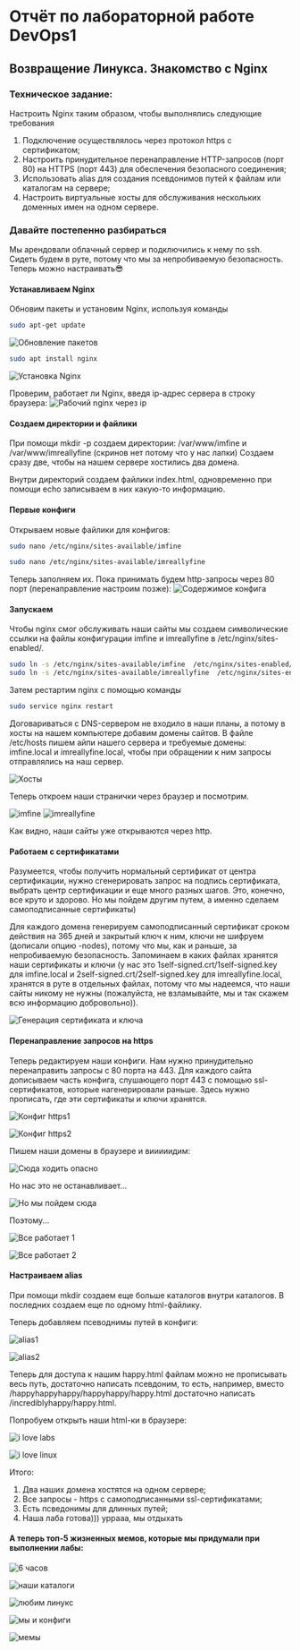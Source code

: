 # Отчёт по лабораторной работе DevOps1

## Возвращение Линукса. Знакомство с Nginx

### Техническое задание:
Настроить Nginx таким образом, чтобы выполнялись следующие требования
1. Подключение осуществлялось через протокол https с сертификатом;
2. Настроить принудительное перенаправление HTTP-запросов (порт 80) на HTTPS (порт 443) для обеспечения безопасного соединения;
3. Использовать alias для создания псевдонимов путей к файлам или каталогам на сервере;
4. Настроить виртуальные хосты для обслуживания нескольких доменных имен на одном сервере.

### Давайте постепенно разбираться

Мы арендовали облачный сервер и подключились к нему по ssh. Сидеть будем в руте, потому что мы за непробиваемую безопасность. Теперь можно настраивать😎

#### Устанавливаем Nginx
Обновим пакеты и установим Nginx, используя команды
```bash
sudo apt-get update
```
![Обновление пакетов](https://github.com/paltovkletku/babaiki_devops_clouds/blob/main/DevOps/Lab1/media/apt-get.jpg)

```bash
sudo apt install nginx
```
![Установка Nginx](https://github.com/paltovkletku/babaiki_devops_clouds/blob/main/DevOps/Lab1/media/install%20nginx.jpg)

Проверим, работает ли Nginx, введя ip-адрес сервера в строку браузера:
![Рабочий nginx через ip](https://github.com/paltovkletku/babaiki_devops_clouds/blob/main/DevOps/Lab1/media/welcome.jpg)

#### Создаем директории и файлики

При помощи mkdir -p создаем директории: /var/www/imfine и /var/www/imreallyfine (скринов нет потому что у нас лапки) Создаем сразу две, чтобы на нашем сервере хостились два домена.

Внутри директорий создаем файлики index.html, одновременно при помощи echo записываем в них какую-то информацию.

#### Первые конфиги

Открываем новые файлики для конфигов:
```bash
sudo nano /etc/nginx/sites-available/imfine
```
```bash
sudo nano /etc/nginx/sites-available/imreallyfine
```
Теперь заполняем их. Пока принимать будем http-запросы через 80 порт (перенаправление настроим позже):
![Содержимое конфига](https://github.com/paltovkletku/babaiki_devops_clouds/blob/main/DevOps/Lab1/media/configs%201.png)

#### Запускаем

Чтобы nginx смог обслуживать наши сайты мы создаем символические ссылки на файлы конфигурации imfine и imreallyfine в /etc/nginx/sites-enabled/.
```bash
sudo ln -s /etc/nginx/sites-available/imfine  /etc/nginx/sites-enabled/
sudo ln -s /etc/nginx/sites-available/imreallyfine  /etc/nginx/sites-enabled/
```

Затем рестартим nginx с помощью команды
```bash
sudo service nginx restart
```

Договариваться с DNS-сервером не входило в наши планы, а потому в хосты на нашем компьютере добавим домены сайтов. В файле /etc/hosts пишем айпи нашего сервера и требуемые домены: imfine.local и imreallyfine.local, чтобы при обращении к ним запросы отправлялись на наш сервер.

![Хосты](https://github.com/paltovkletku/babaiki_devops_clouds/blob/main/DevOps/Lab1/media/hosts.png)

Теперь откроем наши странички через браузер и посмотрим.

![imfine](https://github.com/paltovkletku/babaiki_devops_clouds/blob/main/DevOps/Lab1/media/imfine%20http.jpg)
![imreallyfine](https://github.com/paltovkletku/babaiki_devops_clouds/blob/main/DevOps/Lab1/media/imreallyfine%20http.jpg)

Как видно, наши сайты уже открываются через http.

#### Работаем с сертификатами

Разумеется, чтобы получить нормальный сертификат от центра сертификации, нужно сгенерировать запрос на подпись сертификата, выбрать центр сертификации и еще много разных шагов. Это, конечно, все круто и здорово. Но мы пойдем другим путем, а именно сделаем самоподписанные сертификаты)

Для каждого домена генерируем самоподписанный сертификат сроком действия на 365 дней и закрытый ключ к ним, ключи не шифруем (дописали опцию -nodes), потому что мы, как и раньше, за непробиваемую безопасность. Запоминаем в каких файлах хранятся наши сертификаты и ключи (у нас это 1self-signed.crt/1self-signed.key для imfine.local и 2self-signed.crt/2self-signed.key для imreallyfine.local, хранятся в руте в отдельных файлах, потому что мы надеемся, что наши сайты никому не нужны (пожалуйста, не взламывайте, мы и так скажем всю информацию добровольно)).

![Генерация сертификата и ключа](https://github.com/paltovkletku/babaiki_devops_clouds/blob/main/DevOps/Lab1/media/certificates%20and%20keys.jpg)

#### Перенаправление запросов на https

Теперь редактируем наши конфиги. Нам нужно принудительно перенаправить запросы с 80 порта на 443. Для каждого сайта дописываем часть конфига, слушающего порт 443 с помощью ssl-сертификатов, которые нагенерировали раньше. Здесь нужно прописать, где эти сертификаты и ключи хранятся.

![Конфиг https1](https://github.com/paltovkletku/babaiki_devops_clouds/blob/main/DevOps/Lab1/media/imfine%20https.jpg)

![Конфиг https2](https://github.com/paltovkletku/babaiki_devops_clouds/blob/main/DevOps/Lab1/media/imreallyfine%20https.jpg)

Пишем наши домены в браузере и вииииидим:

![Сюда ходить опасно](https://github.com/paltovkletku/babaiki_devops_clouds/blob/main/DevOps/Lab1/media/warning.jpg)

Но нас это не останавливает...

![Но мы пойдем сюда](https://github.com/paltovkletku/babaiki_devops_clouds/blob/main/DevOps/Lab1/media/not%20stop.jpg)

Поэтому...

![Все работает 1](https://github.com/paltovkletku/babaiki_devops_clouds/blob/main/DevOps/Lab1/media/https%20working2.jpg)

![Все работает 2](https://github.com/paltovkletku/babaiki_devops_clouds/blob/main/DevOps/Lab1/media/https%20working1.jpg)

#### Настраиваем alias

При помощи mkdir создаем еще больше каталогов внутри каталогов. В последних создаем еще по одному html-файлику.

Теперь добавляем псеводнимы путей в конфиги:

![alias1](https://github.com/paltovkletku/babaiki_devops_clouds/blob/main/DevOps/Lab1/media/alias_conf1.png)

![alias2](https://github.com/paltovkletku/babaiki_devops_clouds/blob/main/DevOps/Lab1/media/alias_conf2.png)

Теперь для доступа к нашим happy.html файлам можно не прописывать весь путь, достаточно написать псевдоним, то есть, например, вместо /happyhappyhappy/happyhappy/happy.html достаточно написать /incrediblyhappy/happy.html.

Попробуем открыть наши html-ки в браузере:

![i love labs](https://github.com/paltovkletku/babaiki_devops_clouds/blob/main/DevOps/Lab1/media/i%20love%20labs.jpg)

![i love linux](https://github.com/paltovkletku/babaiki_devops_clouds/blob/main/DevOps/Lab1/media/i%20love%20linux.jpg)

Итого:
1. Два наших домена хостятся на одном сервере;
2. Все запросы - https с самоподписанными ssl-сертификатами;
3. Есть псведонимы для длинных путей;
4. Наша лаба готова))) уррааа, мы отдыхать

#### А теперь топ-5 жизненных мемов, которые мы придумали при выполнении лабы:

![6 часов](https://github.com/paltovkletku/babaiki_devops_clouds/blob/main/DevOps/Lab1/media/6%20%D1%87%D0%B0%D1%81%D0%BE%D0%B2%20%D0%B4%D0%B5%D0%BB%D0%B0%D0%BB%D0%B8%20%D0%BB%D0%B0%D0%B1%D1%83.jpg)

![наши каталоги](https://github.com/paltovkletku/babaiki_devops_clouds/blob/main/DevOps/Lab1/media/%D0%BA%D0%B0%D1%82%D0%B0%D0%BB%D0%BE%D0%B3%D0%B8%20%D0%BC%D0%B5%D0%BC.jpg)

![любим линукс](https://github.com/paltovkletku/babaiki_devops_clouds/blob/main/DevOps/Lab1/media/%D0%BB%D0%B8%D0%BD%D1%83%D0%BA%D1%81%20%D0%BD%D0%B0%D0%B4%D0%BE%20%D0%BB%D1%8E%D0%B1%D0%B8%D1%82%D1%8C.jpg)

![мы и конфиги](https://github.com/paltovkletku/babaiki_devops_clouds/blob/main/DevOps/Lab1/media/%D0%BC%D1%8B%20%D0%B8%20%D0%BA%D0%BE%D0%BD%D1%84%D0%B8%D0%B3%D0%B8.jpg)

![мемы](https://github.com/paltovkletku/babaiki_devops_clouds/blob/main/DevOps/Lab1/media/%D0%BC%D0%B5%D0%BC%D1%8B%20%D0%B2%20%D0%BB%D0%B0%D0%B1%D0%B0%D1%85.jpg)



